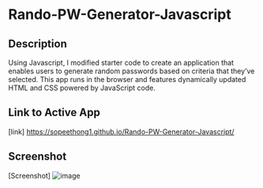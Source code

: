 # Rando-PW-Generator-Javascript
## Description 
Using Javascript, I modified starter code to create an application that enables users to generate random passwords based on criteria that they’ve selected. This app runs in the browser and features dynamically updated HTML and CSS powered by JavaScript code.

## Link to Active App
[link] https://sopeethong1.github.io/Rando-PW-Generator-Javascript/

## Screenshot
[Screenshot] ![image](https://user-images.githubusercontent.com/78446989/113809427-1322ad80-9736-11eb-8b62-8a903e7f40db.png)


